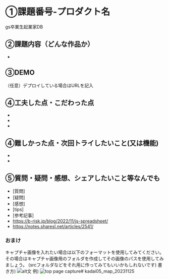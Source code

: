 # ①課題番号-プロダクト名
gs卒業生起業家DB

## ②課題内容（どんな作品か）
-

## ③DEMO
（任意）デプロイしている場合はURLを記入

## ④工夫した点・こだわった点
-
-
-

## ④難しかった点・次回トライしたいこと(又は機能)
-
-

## ⑤質問・疑問・感想、シェアしたいこと等なんでも
- [質問]
- [疑問]
- [感想]
- [tips]
- [参考記事]
- https://b-risk.jp/blog/2022/11/js-spreadsheet/
- https://notes.sharesl.net/articles/2541/


### おまけ
キャプチャ画像を入れたい場合は以下のフォーマットを使用してみてください。
その場合はキャプチャ画像用のフォルダを作成してその画像のパスを使用してみましょう。
(srcフォルダなどをそれ用に作ってみてもいいかもしれないです)
書き方)
![alt文](画像URL)
例)
![top page capture](./src/capture1.png)# kadai05_map_20231125
